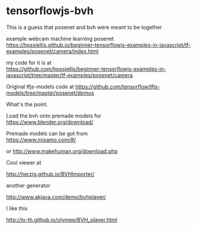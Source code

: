 # tensorflowjs-bvh
This is a guess that posenet and bvh were meant to be together



example webcam machine learning posenet  
https://hpssjellis.github.io/beginner-tensorflowjs-examples-in-javascript/tf-examples/posenet/camera/index.html


my code for it is at   
https://github.com/hpssjellis/beginner-tensorflowjs-examples-in-javascript/tree/master/tf-examples/posenet/camera


Original tfjs-models code at 
https://github.com/tensorflow/tfjs-models/tree/master/posenet/demos





What's the point.

Load the bvh onto premade models for   
https://www.blender.org/download/


Premade models can be got from  
https://www.mixamo.com/#/

or 
http://www.makehuman.org/download.php


Cool viewer at 

http://herzig.github.io/BVHImporter/


another generator

http://www.akjava.com/demo/bvhplayer/

I like this

http://lo-th.github.io/olympe/BVH_player.html





